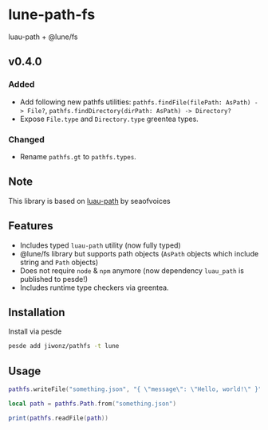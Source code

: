 # lune-path-fs
luau-path + @lune/fs

## v0.4.0
### Added
- Add following new pathfs utilities: `pathfs.findFile(filePath: AsPath) -> File?`, `pathfs.findDirectory(dirPath: AsPath) -> Directory?`
- Expose `File.type` and `Directory.type` greentea types.

### Changed
- Rename `pathfs.gt` to `pathfs.types`.

## Note
This library is based on [luau-path](https://github.com/seaofvoices/luau-path) by seaofvoices

## Features
- Includes typed `luau-path` utility (now fully typed)
- @lune/fs library but supports path objects (`AsPath` objects which include string and `Path` objects)
- Does not require `node` & `npm` anymore (now dependency `luau_path` is published to pesde!)
- Includes runtime type checkers via greentea.

## Installation
Install via pesde
```sh
pesde add jiwonz/pathfs -t lune
```

## Usage
```lua
pathfs.writeFile("something.json", "{ \"message\": \"Hello, world!\" }")

local path = pathfs.Path.from("something.json")

print(pathfs.readFile(path))

```
